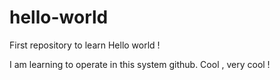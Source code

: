 # hello-world
First repository to learn
Hello world !

I am learning to operate in this system github.
Cool , very cool !
